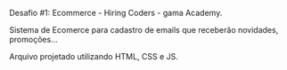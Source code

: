 Desafio #1: Ecommerce - Hiring Coders - gama Academy.

Sistema de Ecomerce para cadastro de emails que receberão novidades, promoções...

Arquivo projetado utilizando HTML, CSS e JS.

